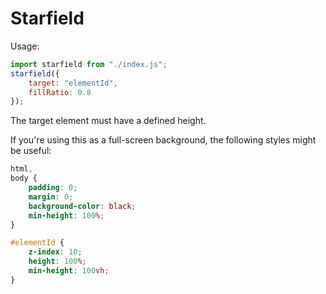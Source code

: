 # Starfield
Usage:
```js
import starfield from "./index.js";
starfield({
    target: "elementId",
    fillRatio: 0.8
});
```

The target element must have a defined height.

If you're using this as a full-screen background, the following styles might be useful:

```css
html,
body {
    padding: 0;
    margin: 0;
    background-color: black;
    min-height: 100%;
}

#elementId {
    z-index: 10;
    height: 100%;
    min-height: 100vh;
}
```